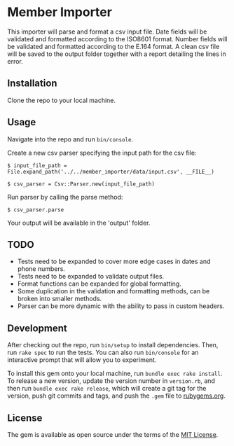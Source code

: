 # Member Importer

This importer will parse and format a csv input file.
Date fields will be validated and formatted according to the ISO8601 format.
Number fields will be validated and formatted according to the E.164 format.
A clean csv file will be saved to the output folder together with a report detailing the lines in error.

## Installation

Clone the repo to your local machine.

## Usage

Navigate into the repo and run `bin/console`.

Create a new csv parser specifying the input path for the csv file:

    $ input_file_path = File.expand_path('../../member_importer/data/input.csv', __FILE__)

    $ csv_parser = Csv::Parser.new(input_file_path)

Run parser by calling the parse method:

    $ csv_parser.parse

Your output will be available in the 'output' folder.

## TODO

- Tests need to be expanded to cover more edge cases in dates and phone numbers.
- Tests need to be expanded to validate output files.
- Format functions can be expanded for global formatting.
- Some duplication in the validation and formatting methods, can be broken into smaller methods.
- Parser can be more dynamic with the ability to pass in custom headers.

## Development

After checking out the repo, run `bin/setup` to install dependencies. Then, run `rake spec` to run the tests. You can also run `bin/console` for an interactive prompt that will allow you to experiment.

To install this gem onto your local machine, run `bundle exec rake install`. To release a new version, update the version number in `version.rb`, and then run `bundle exec rake release`, which will create a git tag for the version, push git commits and tags, and push the `.gem` file to [rubygems.org](https://rubygems.org).

## License

The gem is available as open source under the terms of the [MIT License](https://opensource.org/licenses/MIT).
